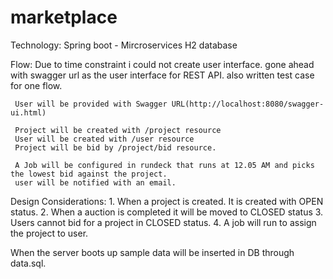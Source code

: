 # marketplace
Technology:
	 Spring boot  - Mircroservices
	 H2 database
	 
Flow:
	 Due to time constraint i could not create user interface. gone ahead with swagger url as the user interface for REST API.
	 also written test case for one flow. 
	 
	 User will be provided with Swagger URL(http://localhost:8080/swagger-ui.html)
	 
	 Project will be created with /project resource
	 User will be created with /user resource
	 Project will be bid by /project/bid resource.
	 
	 A Job will be configured in rundeck that runs at 12.05 AM and picks the lowest bid against the project.
	 user will be notified with an email.
 
 
Design Considerations:
	1.  When a project is created. It is created with OPEN status.
	2.	When a auction is completed it will be moved to CLOSED status
	3.	Users cannot bid for a project in CLOSED status.
	4.	A job will run to assign the project to user.

When the server boots up sample data will be inserted in DB through data.sql.



